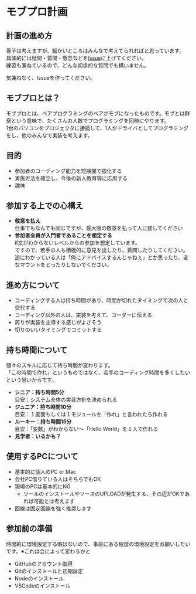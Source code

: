 # モブプロ計画

## 計画の進め方

骨子は考えますが、細かいところはみんなで考えてられればと思っています。  
具体的には疑問・質問・懸念などを[Issue](https://github.com/NwHub/mob-pro/issues)に上げてください。  
練習も兼ねているので、どんな初歩的な質問でも構いません。  

気兼ねなく、Issueを作ってください。  

## モブプロとは？

モブプロとは、ペアプログラミングのペアがモブになったものです。モブとは群衆という意味で、たくさんの人数でプログラミングを同時にやります。  
1台のパソコンをプロジェクタに接続して、1人がドライバとしてプログラミングをし、他のみんなで実装を考えます。  

## 目的

- 参加者のコーディング能力を短期間で強化する
- 実施方法を確立し、今後の新人教育等に応用する
- 趣味

## 参加する上での心構え

- **敬意を払え**  
仕事でもなんでも同じですが、最大限の敬意を払って人に接してください
- **参加者全員が入門者であることを想定する**  
if文がわからないレベルからの参加を想定しています。  
ですので、若手の人も積極的に意見を出したり、質問したりしてください。  
逆にわかっている人は「俺にアドバイスするんじゃねぇ」とか思ったり、変なマウントをとったりしないでください。  

## 進め方について

- コーディングする人は持ち時間があり、時間が切れたタイミングで次の人と交代する
- コーディング以外の人は、実装を考えて、コーダーに伝える
- 周りが実装を主導する感じがよさそう
- 切りのいいタイミングでコミットする

## 持ち時間について

個々のスキルに応じて持ち時間が変わります。  
「この時間で作れ」というものではなく、若手のコーディング時間を多くしたいという思いからです。

- **シニア：持ち時間5分**  
目安：システム全体の実装方針を決められる
- **ジュニア：持ち時間10分**  
目安：１画面もしくは１モジュールを「作れ」と言われたら作れる
- **ルーキー：持ち時間15分**  
目安：「変数」がわからない～「Hello World」を１人で作れる
- **見学者：いるかも？**

## 使用するPCについて

- 基本的に個人のPC or Mac
- 会社PC借りている人はそちらでもOK
- 現場のPCは基本的にNG
  - ツールのインストールやソースのUPLOADが発生する、その辺がOKであれば可能とは考えます
- 回線は固定回線を強く推奨します

## 参加前の準備

時間的に環境設定する暇はないので、事前にある程度の環境設定をお願いしたいです。※これは会によって変わるかと

- GitHubのアカウント取得
- Gitのインストールと初期設定
- Nodeのインストール
- VSCodeのインストール
